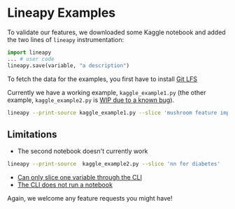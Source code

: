 # Lineapy Examples

To validate our features, we downloaded some Kaggle notebook and added the two lines of `lineapy` instrumentation:

```python
import lineapy
... # user code
lineapy.save(variable, "a description")
```

To fetch the data for the examples, you first have to install [Git LFS](https://git-lfs.github.com/)

Currently we have a working example, `kaggle_example1.py` (the other example, `kaggle_example2.py` is [WIP due to a known bug](https://github.com/LineaLabs/lineapy/issues/204)).

```bash
lineapy --print-source kaggle_example1.py --slice 'mushroom feature importance'
```

## Limitations

- The second notebook doesn't currently work

```bash
lineapy --print-source  kaggle_example2.py --slice 'nn for diabetes'
```

- [Can only slice one variable through the CLI](https://github.com/LineaLabs/lineapy/issues/307)
- [The CLI does not run a notebook](https://github.com/LineaLabs/lineapy/issues/304)

Again, we welcome any feature requests you might have!
